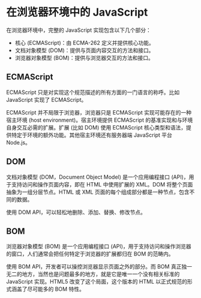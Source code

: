 # 在浏览器环境中的 JavaScript

在浏览器环境中，完整的 JavaScript 实现包含以下几个部分：

- 核心 (ECMAScript)：由 ECMA-262 定义并提供核心功能。
- 文档对象模型 (DOM)：提供与页面内容交互的方法和接口。
- 浏览器对象模型 (BOM)：提供与浏览器交互的方法和接口。

## ECMAScript

ECMAScript 只是对实现这个规范描述的所有方面的一门语言的称呼。比如 JavaScript 实现了 ECMAScript。

ECMAScript 并不局限于浏览器，浏览器只是 ECMAScript 实现可能存在的一种宿主环境 (host environment)。宿主环境提供 ECMAScript 的基准实现和与环境自身交互必需的扩展。扩展 (比如 DOM) 使用 ECMAScript 核心类型和语法，提供特定于环境的额外功能。其他宿主环境还有服务器端 JavaScript 平台 Node.js。

## DOM

文档对象模型 (DOM，Document Object Model) 是一个应用编程接口 (API)，用于支持访问和操作页面内容，即在 HTML 中使用扩展的 XML。DOM 将整个页面抽象为一组分层节点。HTML 或 XML 页面的每个组成部分都是一种节点，包含不同的数据。

使用 DOM API，可以轻松地删除、添加、替换、修改节点。

## BOM

浏览器对象模型 (BOM) 是一个应用编程接口 (API)，用于支持访问和操作浏览器的窗口，人们通常会把任何特定于浏览器的扩展都归在 BOM 的范畴内。

使用 BOM API，开发者可以操控浏览器显示页面之外的部分。而 BOM 真正独一无二的地方，当然也是问题最多的地方，就是它是唯一一个没有相关标准的 JavaScript 实现。HTML5 改变了这个局面，这个版本的 HTML 以正式规范的形式涵盖了尽可能多的 BOM 特性。
